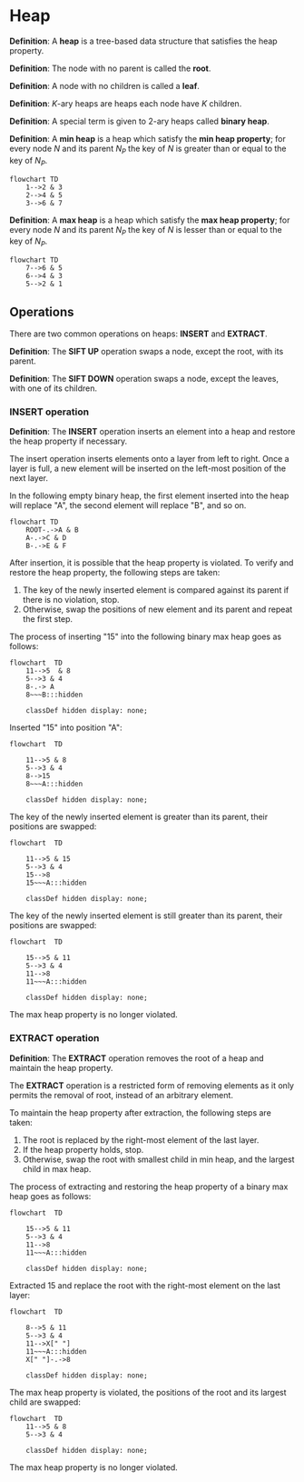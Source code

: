 # Heap

**Definition**: A **heap** is a tree-based data structure that satisfies the heap property.

**Definition**: The node with no parent is called the **root**.

**Definition**: A node with no children is called a **leaf**.

**Definition**: $K$-ary heaps are heaps  each node have $K$ children. 
 
**Definition**: A special term is given to $2$-ary heaps called **binary heap**.

**Definition**: A **min heap** is a heap which satisfy the **min heap property**; for every node $N$ and its parent $N_{P}$ the key of $N$ is greater than or equal to the key of $N_{P}$.

```mermaid
flowchart TD
	1-->2 & 3
	2-->4 & 5
	3-->6 & 7
```

**Definition**: A **max heap** is a heap which satisfy the **max heap property**; for every node $N$ and its parent $N_{P}$ the key of $N$ is lesser than or equal to the key of $N_{P}$.

```mermaid
flowchart TD
	7-->6 & 5
	6-->4 & 3
	5-->2 & 1	
```
 
## Operations

There are two common operations on heaps: **INSERT** and **EXTRACT**.

**Definition**: The **SIFT UP** operation swaps a node, except the root, with its parent.

**Definition**: The **SIFT DOWN** operation swaps a node, except the leaves, with one of its children.

### INSERT operation

**Definition**: The **INSERT** operation inserts an element into a heap and restore the heap property if necessary.

The insert operation inserts elements onto a layer from left to right. Once a layer is full, a new element will be inserted on the left-most position of the next layer.

In the following empty binary heap, the first element inserted into the heap will replace "A", the second element will replace "B", and so on.

```mermaid
flowchart TD
	ROOT-.->A & B
	A-.->C & D
	B-.->E & F
```

After insertion, it is possible that the heap property is violated. To verify and restore the heap property, the following steps are taken:

1. The key of the newly inserted element is compared against its parent if there is no violation, stop. 
2. Otherwise, swap the positions of new element and its parent and repeat the first step.

The process of inserting "15" into the following binary max heap goes as follows:

```mermaid
flowchart  TD
	11-->5  & 8
	5-->3 & 4
	8-.-> A 
	8~~~B:::hidden
	
	classDef hidden display: none;
```

Inserted "15" into position "A":

```mermaid
flowchart  TD
	
	11-->5 & 8
	5-->3 & 4
	8-->15
	8~~~A:::hidden

	classDef hidden display: none;
```

The key of the newly inserted element is greater than its parent, their positions are swapped:

```mermaid
flowchart  TD
	
	11-->5 & 15
	5-->3 & 4
	15-->8
	15~~~A:::hidden

	classDef hidden display: none;
```

The key of the newly inserted element is still greater than its parent, their positions are swapped:

```mermaid
flowchart  TD
	
	15-->5 & 11
	5-->3 & 4
	11-->8
	11~~~A:::hidden

	classDef hidden display: none;
```

The max heap property is no longer violated.

### EXTRACT operation

**Definition**: The **EXTRACT** operation removes the root of a heap and maintain the heap property. 

The **EXTRACT** operation is a restricted form of removing elements as it only permits the removal of root, instead of an arbitrary element.

To maintain the heap property after extraction, the following steps are taken:

1. The root is replaced by the right-most element of the last layer.
2. If the heap property holds, stop.
3. Otherwise, swap the root with smallest child in min heap, and the largest child in max heap.

The process of extracting and restoring the heap property of a binary max heap goes as follows:

```mermaid
flowchart  TD
	
	15-->5 & 11
	5-->3 & 4
	11-->8
	11~~~A:::hidden

	classDef hidden display: none;
```

Extracted 15 and replace the root with the right-most element on the last layer:

```mermaid
flowchart  TD
	
	8-->5 & 11
	5-->3 & 4
	11-->X[" "]
	11~~~A:::hidden
	X[" "]-.->8

	classDef hidden display: none;
```

The max heap property is violated, the positions of the root and its largest child are swapped:

```mermaid
flowchart  TD
	11-->5 & 8
	5-->3 & 4

	classDef hidden display: none;
```

The max heap property is no longer violated.


